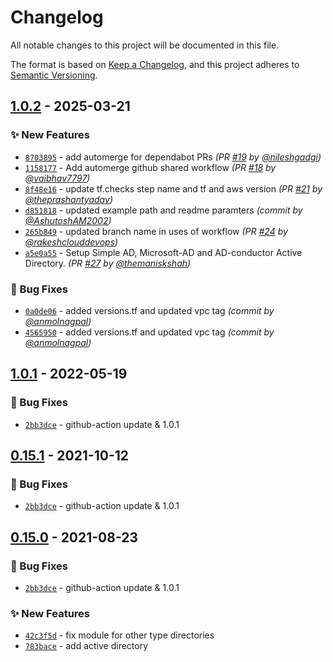 # Changelog
All notable changes to this project will be documented in this file.

The format is based on [Keep a Changelog](https://keepachangelog.com/en/1.0.0/),
and this project adheres to [Semantic Versioning](https://semver.org/spec/v2.0.0.html).

## [1.0.2] - 2025-03-21
### :sparkles: New Features
- [`8703895`](https://github.com/clouddrove/terraform-aws-active-directory/commit/8703895e46c97b294f1e46cc76438a593dd62963) - add automerge for dependabot PRs *(PR [#19](https://github.com/clouddrove/terraform-aws-active-directory/pull/19) by [@nileshgadgi](https://github.com/nileshgadgi))*
- [`1158177`](https://github.com/clouddrove/terraform-aws-active-directory/commit/11581777f50a11ff37020ec5a05de8f60a8b47e0) - Add automerge github shared workflow *(PR [#18](https://github.com/clouddrove/terraform-aws-active-directory/pull/18) by [@vaibhav7797](https://github.com/vaibhav7797))*
- [`8f48e16`](https://github.com/clouddrove/terraform-aws-active-directory/commit/8f48e16edab792dbedd56ec1043a2759da3d30e4) - update tf.checks step name and tf and aws version *(PR [#21](https://github.com/clouddrove/terraform-aws-active-directory/pull/21) by [@theprashantyadav](https://github.com/theprashantyadav))*
- [`d851818`](https://github.com/clouddrove/terraform-aws-active-directory/commit/d851818fd461fcc127f878852bf9e141072a729c) - updated example path and readme paramters *(commit by [@AshutoshAM2002](https://github.com/AshutoshAM2002))*
- [`265b849`](https://github.com/clouddrove/terraform-aws-active-directory/commit/265b8498bf4225a55b4756dc4beb20cead161cf3) - updated branch name in uses of workflow *(PR [#24](https://github.com/clouddrove/terraform-aws-active-directory/pull/24) by [@rakeshclouddevops](https://github.com/rakeshclouddevops))*
- [`a5e0a55`](https://github.com/clouddrove/terraform-aws-active-directory/commit/a5e0a55d1c4eec4519d046f38bd856ea5f1b5ee3) - Setup Simple AD, Microsoft-AD and AD-conductor Active Directory. *(PR [#27](https://github.com/clouddrove/terraform-aws-active-directory/pull/27) by [@themaniskshah](https://github.com/themaniskshah))*

### :bug: Bug Fixes
- [`0a0de06`](https://github.com/clouddrove/terraform-aws-active-directory/commit/0a0de0696126ee45b3ddbc1d5a098cbc302f5581) - added versions.tf and updated vpc tag *(commit by [@anmolnagpal](https://github.com/anmolnagpal))*
- [`4565950`](https://github.com/clouddrove/terraform-aws-active-directory/commit/45659504e8a02d6deede12708c87427c76ae6a1d) - added versions.tf and updated vpc tag *(commit by [@anmolnagpal](https://github.com/anmolnagpal))*


## [1.0.1] - 2022-05-19
### :bug: Bug Fixes
- [`2bb3dce`](https://github.com/clouddrove/terraform-aws-active-directory/commit/2bb3dced90855a71e86b54b6fd9b5c085ed45bfa) - github-action update & 1.0.1

## [0.15.1] - 2021-10-12
### :bug: Bug Fixes
- [`2bb3dce`](https://github.com/clouddrove/terraform-aws-active-directory/commit/2bb3dced90855a71e86b54b6fd9b5c085ed45bfa) - github-action update & 1.0.1

## [0.15.0] - 2021-08-23
### :bug: Bug Fixes
- [`2bb3dce`](https://github.com/clouddrove/terraform-aws-active-directory/commit/2bb3dced90855a71e86b54b6fd9b5c085ed45bfa) - github-action update & 1.0.1

### :sparkles: New Features
- [`42c3f5d`](https://github.com/clouddrove/terraform-aws-active-directory/commit/42c3f5d11f2cc713574a5065987d2a83560a48f0) - fix module for other type directories
- [`783bace`](https://github.com/clouddrove/terraform-aws-active-directory/commit/783bace89d2e3eb296baf60349c82534ef6461df) - add active directory

[0.15.0]: https://github.com/clouddrove/terraform-aws-active-directory/compare/0.15.0...master
[0.15.1]: https://github.com/clouddrove/terraform-aws-active-directory/compare/0.15.1...master
[1.0.1]:  https://github.com/clouddrove/terraform-aws-active-directory/compare/1.0.1...master
[1.0.2]: https://github.com/clouddrove/terraform-aws-active-directory/compare/1.0.1...1.0.2

